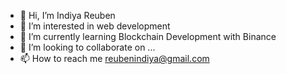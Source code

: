 - 👋 Hi, I’m Indiya Reuben
- 👀 I’m interested in web development
- 🌱 I’m currently learning Blockchain Development with Binance
- 💞️ I’m looking to collaborate on ...
- 📫 How to reach me reubenindiya@gmail.com

<!---
cloud9n/cloud9n is a ✨ special ✨ repository because its `README.md` (this file) appears on your GitHub profile.
You can click the Preview link to take a look at your changes.
--->
